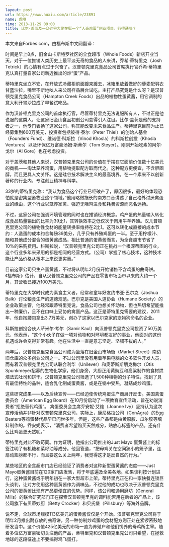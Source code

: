 ```yaml
---
layout: post
url: https://www.huxiu.com/article/23891
name: 虎嗅
time: 2013-11-29 09:00
title: 比尔·盖茨及一众硅谷大佬在挺一个“人造鸡蛋”创业项目。行得通吗？
---
```

本文来自Forbes.com，由福布斯中文网翻译：

时间是早上8点，旧金山卡斯特罗社区的全食超市（Whole Foods）新店开业当天，对于一位推销人类历史上最平淡无奇的食品的人来讲，乔希·蒂特里克（Josh Tetrick）的心情有点过于兴奋了。汉普顿克里克食品公司首席执行官乔希·蒂特里克认真打量自家公司新近推出的炒“蛋”产品。

蒂特里克坐立不安，在开放式冷藏柜前面踱来踱去，冰箱里放着做好的藜麦配羽衣甘蓝沙拉，嘴里不断地吆人来公司样品展台试吃。主打产品究竟是什么呀？是汉普顿克里克食品公司（Hampton Creek Foods）出品的植物性蛋黄酱，用它调制的意大利开胃沙拉成了早餐试吃品。

作为汉普顿克里克公司的首席执行官，尽管蒂特里克无法说服所有人，不过正是他说服的这类人，让这家旧金山食品初创公司变得引人注目。比尔·盖茨是他的支持者之一，他专门表扬了这家公司，称其能改变未来食品生产。蒂特里克目前为止已经募集到600万美元，投资者包括彼得·泰尔（Peter Thiel）的创始人基金（Founders Fund）、维诺德·科斯拉（Vinod Khosla）的科斯拉创投（Khosla Ventures）以及环保亿万富豪汤姆·斯蒂尔（Tom Steyer）。刚刚开始吃素的阿尔·戈尔（Al Gore）也在考虑投资。

对于盖茨和其他人来说，汉普顿克里克公司的价值在于摆在它面前价值数十亿美元的商机——淘汰笼养鸡蛋，用植物提取配方取而代之。这种配方更便宜，不含胆固醇，而且更具人文关怀。这是硅谷技术解决主义的最高境界，在一个素来不以创新著称的行业内，专注创业精神与科学。

33岁的蒂特里克称：“我认为食品这个行业已经破产了，原因很多，最好的体现恐怕就是密集型畜牧业这个领域。”他用略微拖长的南方口音讲述了自己格外讨厌禽蛋业的缘由，这个行业以笼养家禽、强迫无喙鸡进食和耗费资源而恶名远扬。

不过，这家公司在强调环境管理的同时也在推销经济概念。鸡产蛋的热量输入转化成食品热量输出的比率为39比1，其转换效率之低仅次于肉用牛羊养殖。汉儿普顿克里克公司的植物性食材的能量转换率维持在2比1。这可以转化成直接的成本节约：人造蛋的成本约合每磅39美分，几乎只有养殖鸡蛋的一半。至于用柠檬汁、醋和其他成分混合的蛋黄酱成品，相比普通的蛋黄酱而言，为全食超市节省了10%的采购费用。科斯拉说，“汉普顿克里克公司正在挑战一个根深蒂固的行业，这个行业多年来采用的都是相同的经营方式。（公司）掌握了核心技术，这种技术能让产品价格从根本上来说更实惠。”

目前这家公司只生产蛋黄酱，不过将从明年2月份开始销售不含鸡蛋的曲奇饼。《福布斯》估计，自从汉普顿克里克公司的产品在零售市场面市以来的大约一个月，其营收已接近100万美元。

蒂特里克在大学时代成为素食主义者，经常和童年好友约书亚·巴尔克（Joshua Balk）讨论粮食生产的道德规范。巴尔克是美国人道协会（Humane Society）的企业政策主管，他经常跟蒂特里克说，食品公司也想关怀动物，但也热切希望能推出一种廉价，且不在口味上妥协的禽蛋产品。这正是蒂特里克需要的建议，2011年，他自掏腰包拿出3.7万美元，创办了这家以巴尔克家的宠物狗命名的企业。

科斯拉创投合伙人萨米尔·考尔（Samir Kaul）向汉普顿克里克公司投资了50万美元，他表示，“这个小伙子在做一项对动物和对环境都友好的事业，他面对的这份机遇或许会变得非常有趣。他在生活中一直是意志坚定、坚韧不拔的人。”

两年后，汉普顿克里克食品公司成为坐落在旧金山市场街（Market Street）南边旧仓库的众多创业公司之一。不过公司里没有用着苹果电脑的众多软件开发人员，而有着汉普顿克里克公司从联合利华（Unilever）和奥蒂斯斯朋克梅尔（Otis Spunkmeyer招募的生物化学家，他们身旁，大厨正用黄豌豆和高粱制作的食材烘焙法式吐司和饼干。汉普顿克里克公司筛选了1,500种植物的分子特性，找到了具有最佳特性的品种，适合乳化制成蛋黄酱，或是在锅中受热，凝结成炒鸡蛋。

这些研究成果——以及后续宣传——已经迫使传统鸡蛋生产商展开反击。美国禽蛋委员会（American Egg Board）在10月份启动了一项教育宣传活动，旨在劝说消费者“拒绝替代鸡蛋”。 禽蛋委员会主席乔安妮·艾维（Joanne Ivy）坚持认为这次宣传活动并非针对汉普顿克里克公司，实际上，康尼格拉公司（ConAgra）的Egg Beaters等鸡蛋替代品早已问世多年。但是，这些产品都是由黄原胶、瓜尔胶等填料制作的。乔安妮表示，“消费者希望购买天然成分，贴放心标签的产品。还有什么比鸡蛋更天然呢。”

蒂特里克对此不敢苟同。作为证明，他指出公司推出的Just Mayo 蛋黄酱上的标签注明了有机糖和菜籽油等成分。他回答道，“把母鸡关在空间狭小的笼子里，连扇动翅膀都不行，而且要这么关上两年，我觉得这才是反自然的行为。”

某些地区的全食超市门店已经验证了消费者对这种新型蛋黄酱的态度——Just Mayo蛋黄酱目前在120家门店发售，将于年底遍及全美各地。如果谈判按计划进行，这种蛋黄酱或于明年初在一家大型超市上架。蒂特里克正在和一家快餐连锁巨头谈判，让对方使用这种蛋黄酱作为调味品，不过他的成功也取决于汉普顿克里克公司的蛋黄酱比现有产品更便宜的优势。同样，该公司和通用磨坊（General Mills）的联合研究部门正在探索汉普顿克里克的调料能否用在后者的产品上，该公司旗下有贝蒂妙厨（Betty Crocker）和贝氏堡（Pillsbury）等海外品牌。

说不定，全球市场规模113亿美元的蛋黄酱仅仅是个开始。汉普顿克里克公司将于明年2月推出耐存放的曲奇饼，另一种仿制炒鸡蛋的食材配方则正处在紧锣密鼓地研发当中。这个价值425亿美元的市场一直为养殖户和他们饲养的母鸡所主宰。随着多位亿万富豪密切关注他的产品，蒂特里克和汉普顿克里克公司只希望，在拯救地球的这段征途上不要搞得鸡飞蛋打。

